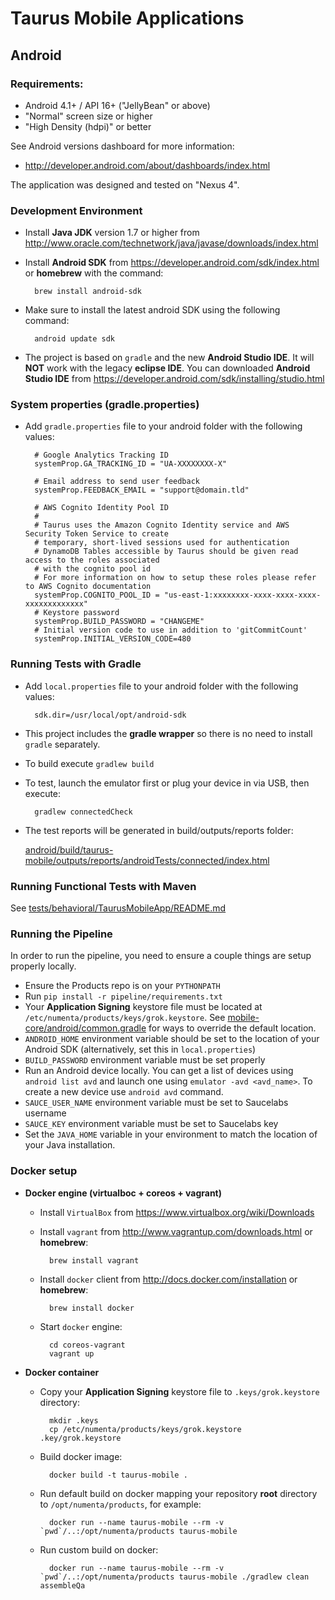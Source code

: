 # Taurus Mobile Applications #

## Android ##

### Requirements: ###

 - Android 4.1+ / API 16+ ("JellyBean" or above)
 - "Normal" screen size or higher
 - "High Density (hdpi)" or better

 See Android versions dashboard for more information:
  - http://developer.android.com/about/dashboards/index.html

The application was designed and tested on "Nexus 4".

### Development Environment ###

- Install **Java JDK** version 1.7 or higher from http://www.oracle.com/technetwork/java/javase/downloads/index.html
- Install **Android SDK** from https://developer.android.com/sdk/index.html or **homebrew** with the command:

        brew install android-sdk

- Make sure to install the latest android SDK using the following command:

        android update sdk

- The project is based on `gradle` and the new **Android Studio IDE**. It will **NOT** work with the legacy **eclipse IDE**. You can downloaded **Android Studio IDE** from https://developer.android.com/sdk/installing/studio.html

### System properties (gradle.properties) ###

- Add `gradle.properties` file to your android folder with the following values:

        # Google Analytics Tracking ID
        systemProp.GA_TRACKING_ID = "UA-XXXXXXXX-X"

        # Email address to send user feedback
        systemProp.FEEDBACK_EMAIL = "support@domain.tld"

        # AWS Cognito Identity Pool ID
        #
        # Taurus uses the Amazon Cognito Identity service and AWS Security Token Service to create
        # temporary, short-lived sessions used for authentication
        # DynamoDB Tables accessible by Taurus should be given read access to the roles associated
        # with the cognito pool id
        # For more information on how to setup these roles please refer to AWS Cognito documentation
        systemProp.COGNITO_POOL_ID = "us-east-1:xxxxxxxx-xxxx-xxxx-xxxx-xxxxxxxxxxxxx"
        # Keystore password
        systemProp.BUILD_PASSWORD = "CHANGEME"
        # Initial version code to use in addition to 'gitCommitCount'
        systemProp.INITIAL_VERSION_CODE=480


### Running Tests with Gradle ###

- Add `local.properties` file to your android folder with the following values:

        sdk.dir=/usr/local/opt/android-sdk

- This project includes the __gradle wrapper__ so there is no need to install `gradle` separately.
- To build execute ```gradlew build```
- To test, launch the  emulator first or plug your device in via USB, then execute:

        gradlew connectedCheck

- The test reports will be generated in build/outputs/reports folder:

    [android/build/taurus-mobile/outputs/reports/androidTests/connected/index.html](android/build/taurus-mobile/outputs/reports/androidTests/connected/index.html)

### Running Functional Tests with Maven ###

See [tests/behavioral/TaurusMobileApp/README.md](tests/behavioral/TaurusMobileApp/README.md)


### Running the Pipeline ###

In order to run the pipeline, you need to ensure a couple things are setup properly locally.

- Ensure the Products repo is on your `PYTHONPATH`
- Run `pip install -r pipeline/requirements.txt`
- Your **Application Signing** keystore file must be located at `/etc/numenta/products/keys/grok.keystore`. See [mobile-core/android/common.gradle](../mobile-core/android/common.gradle) for ways to override the default location.
- `ANDROID_HOME` environment variable should be set to the location of your Android SDK (alternatively, set this in `local.properties`)
- `BUILD_PASSWORD` environment variable must be set properly
- Run an Android device locally. You can get a list of devices using `android list avd` and launch one using `emulator -avd <avd_name>`. To create a new device use `android avd` command.
- `SAUCE_USER_NAME` environment variable must be set to Saucelabs username
- `SAUCE_KEY` environment variable must be set to Saucelabs key
- Set the `JAVA_HOME` variable in your environment to match the location of
your Java installation.


### Docker setup

- **Docker engine (virtualboc + coreos + vagrant)**
    - Install `VirtualBox` from https://www.virtualbox.org/wiki/Downloads
    - Install `vagrant` from http://www.vagrantup.com/downloads.html or **homebrew**:

            brew install vagrant

    - Install `docker` client from http://docs.docker.com/installation or **homebrew**:

            brew install docker

    - Start `docker` engine:

            cd coreos-vagrant
            vagrant up

- **Docker container**

    - Copy your **Application Signing** keystore file to `.keys/grok.keystore` directory:

            mkdir .keys
            cp /etc/numenta/products/keys/grok.keystore .key/grok.keystore

    - Build docker image:

            docker build -t taurus-mobile .

    - Run default build on docker mapping your repository **root** directory to `/opt/numenta/products`, for example:

            docker run --name taurus-mobile --rm -v `pwd`/..:/opt/numenta/products taurus-mobile

    - Run custom build on docker:

            docker run --name taurus-mobile --rm -v `pwd`/..:/opt/numenta/products taurus-mobile ./gradlew clean assembleQa

